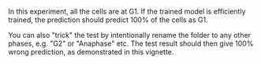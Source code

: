 
In this experiment, all the cells are at G1. If the trained model is efficiently trained, the prediction should predict 100% of the cells as G1.

You can also "trick" the test by intentionally rename the folder to any other phases, e.g. "G2" or "Anaphase" etc. The test result should then give 100% wrong prediction, as demonstrated in this vignette. 
